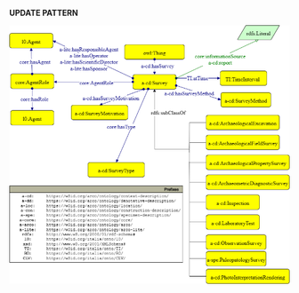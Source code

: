 **UPDATE PATTERN**


![Survey pattern graph](https://github.com/ICCD-MiBACT/ArCo/blob/DEV-1.3.0/ArCo-release/test/2.0/Survey/Surveys-Pattern.drawio.png?raw=true)

